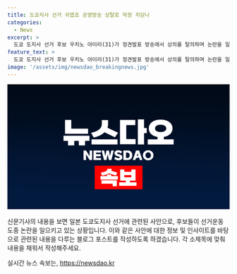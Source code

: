 ```yaml
---
title: 도쿄지사 선거 귀엽죠 공영방송 상탈로 막장 치닫나
categories:
  - News
excerpt: >
  도쿄 도지사 선거 후보 우치노 아이리(31)가 정견발표 방송에서 상의를 탈의하며 논란을 일으키고 있다. 선거 포스터에는 유흥업소 점포명이나 개의 사진이 담겼고, NHK 방송에는 정책에 관한 언급 없이 자신의 이름을 반복하면서 부적절한 언행을 보였다. 또한, 포스터가 조례를 위반한 것으로 예상되어 경고 조치를 받았으며, 후보들의 온갖 기행으로 비판을 받고 있다. 도쿄 도지사 선거는 이처럼 후보들의 논란이 끊이지 않고 있으며, 관심이 집중되고 있다.
feature_text: >
  도쿄 도지사 선거 후보 우치노 아이리(31)가 정견발표 방송에서 상의를 탈의하며 논란을 일으키고 있다. 선거 포스터에는 유흥업소 점포명이나 개의 사진이 담겼고, NHK 방송에는 정책에 관한 언급 없이 자신의 이름을 반복하면서 부적절한 언행을 보였다. 또한, 포스터가 조례를 위반한 것으로 예상되어 경고 조치를 받았으며, 후보들의 온갖 기행으로 비판을 받고 있다. 도쿄 도지사 선거는 이처럼 후보들의 논란이 끊이지 않고 있으며, 관심이 집중되고 있다.
image: '/assets/img/newsdao_breakingnews.jpg'
---
```


<p><img src="/assets/img/newsdao_breakingnews.jpg" alt="flaretime 속보" /></p>

<p>신문기사의 내용을 보면 일본 도쿄도지사 선거에 관련된 사안으로, 후보들이 선거운동 도중 논란을 일으키고 있는 상황입니다. 이와 같은 사안에 대한 정보 및 인사이트를 바탕으로 관련된 내용을 다루는 블로그 포스트를 작성하도록 하겠습니다. 각 소제목에 맞춰 내용을 채워서 작성해주세요.</p>
실시간 뉴스 속보는, <a href="https://newsdao.kr" rel="dofollow">https://newsdao.kr</a>


